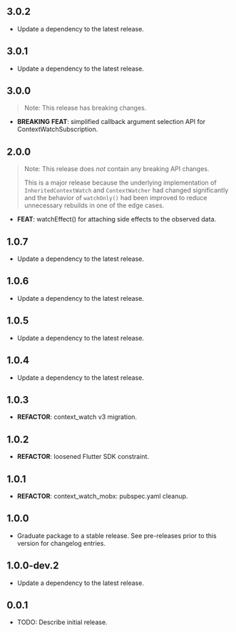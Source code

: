 ## 3.0.2

 - Update a dependency to the latest release.

## 3.0.1

 - Update a dependency to the latest release.

## 3.0.0

> Note: This release has breaking changes.

 - **BREAKING** **FEAT**: simplified callback argument selection API for ContextWatchSubscription.

## 2.0.0

> Note: This release does *not* contain any breaking API changes.
>
> This is a major release because the underlying implementation of
> `InheritedContextWatch` and `ContextWatcher` had changed significantly and
> the behavior of `watchOnly()` had been improved to reduce unnecessary rebuilds
> in one of the edge cases.

 - **FEAT**: watchEffect() for attaching side effects to the observed data.

## 1.0.7

 - Update a dependency to the latest release.

## 1.0.6

 - Update a dependency to the latest release.

## 1.0.5

 - Update a dependency to the latest release.

## 1.0.4

 - Update a dependency to the latest release.

## 1.0.3

 - **REFACTOR**: context_watch v3 migration.

## 1.0.2

 - **REFACTOR**: loosened Flutter SDK constraint.

## 1.0.1

 - **REFACTOR**: context_watch_mobx: pubspec.yaml cleanup.

## 1.0.0

 - Graduate package to a stable release. See pre-releases prior to this version for changelog entries.

## 1.0.0-dev.2

 - Update a dependency to the latest release.

## 0.0.1

* TODO: Describe initial release.
